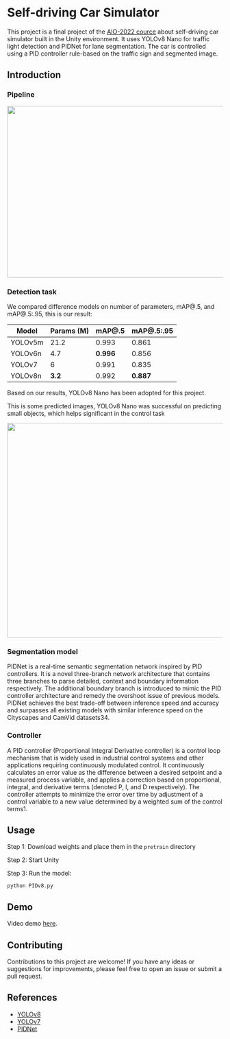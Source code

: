 # Self-driving Car Simulator

This project is a final project of the [AIO-2022 cource](https://www.facebook.com/aivietnam.edu.vn) about self-driving car simulator built in the Unity environment. It uses YOLOv8 Nano for traffic light detection and PIDNet for lane segmentation. The car is controlled using a PID controller rule-based on the traffic sign and segmented image.

## Introduction
### Pipeline
<p align="center">
  <img src="https://user-images.githubusercontent.com/90423581/236652354-843e9a41-3289-435c-be5a-fee681d38f2f.png" data-canonical-src="https://gyazo.com/eb5c5741b6a9a16c692170a41a49c858.png" width="600" height="400" />
</p>

### Detection task
We compared difference models on number of parameters, mAP@.5, and mAP@.5:.95, this is our result:

<div align="center">

| Model | Params (M) | mAP@.5 | mAP@.5:.95 |
|---|---|---|---|
| YOLOv5m | 21.2 | 0.993 | 0.861 |
| YOLOv6n | 4.7 | **0.996** | 0.856 |
| YOLOv7 | 6 | 0.991 | 0.835 |
| YOLOv8n | **3.2** | 0.992 | **0.887** |

</div>

Based on our results, YOLOv8 Nano has been adopted for this project. 

This is some predicted images, YOLOv8 Nano was successful on predicting small objects, which helps significant in the control task
<p align="center">
  <img src="https://user-images.githubusercontent.com/90423581/236683285-79e0f75c-a199-4b30-98de-2ca0a1ef8be2.png" width="700" height="500" />
</p>

### Segmentation model
PIDNet is a real-time semantic segmentation network inspired by PID controllers. It is a novel three-branch network architecture that contains three branches to parse detailed, context and boundary information respectively. The additional boundary branch is introduced to mimic the PID controller architecture and remedy the overshoot issue of previous models. PIDNet achieves the best trade-off between inference speed and accuracy and surpasses all existing models with similar inference speed on the Cityscapes and CamVid datasets34.

### Controller
A PID controller (Proportional Integral Derivative controller) is a control loop mechanism that is widely used in industrial control systems and other applications requiring continuously modulated control. It continuously calculates an error value as the difference between a desired setpoint and a measured process variable, and applies a correction based on proportional, integral, and derivative terms (denoted P, I, and D respectively). The controller attempts to minimize the error over time by adjustment of a control variable to a new value determined by a weighted sum of the control terms1.

## Usage
Step 1: Download weights and place them in the ```pretrain``` directory

Step 2: Start Unity

Step 3: Run the model:

```
python PIDv8.py
```


## Demo

Video demo [here](https://youtu.be/gZ3nPZWp-eE).

## Contributing

Contributions to this project are welcome! If you have any ideas or suggestions for improvements, please feel free to open an issue or submit a pull request.


## References
* [YOLOv8](https://github.com/ultralytics/ultralytics)
* [YOLOv7](https://github.com/WongKinYiu/yolov7)
* [PIDNet](https://github.com/XuJiacong/PIDNet)
